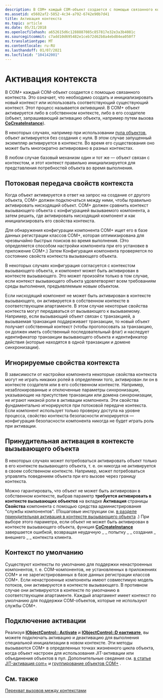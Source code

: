 ```yaml
---
description: В COM+ каждый COM-объект создается с помощью связанного контекста.
ms.assetid: e5602af2-5852-4c34-a792-6742e90b7d41
title: Активация контекста
ms.topic: article
ms.date: 05/31/2018
ms.openlocfilehash: a652615d6c1288887085c857817e32e3a3b4081c
ms.sourcegitcommit: c7add10d695482e1ceb72d62b8a4ebd84ea050f7
ms.translationtype: MT
ms.contentlocale: ru-RU
ms.lasthandoff: 01/07/2021
ms.locfileid: "104142001"
---
```

# <a name="context-activation"></a>Активация контекста

В COM+ каждый COM-объект создается с помощью связанного контекста. Это означает, что необходимо создать и инициализировать новый контекст или использовать соответствующий существующий контекст. Этот процесс называется *активацией*. В COM+ объект активируется либо в собственном контексте, либо в его создателе (объект, запрашивающий активацию объекта, например путем вызова [**CoCreateInstance**](/windows/desktop/api/combaseapi/nf-combaseapi-cocreateinstance)).

В некоторых случаях, например при использовании [пула объектов](com--object-pooling.md), объект активируется без создания с нуля. В этом случае запущенный экземпляр активируется в контексте. Во время его существования оно может быть многократно активировано в разных контекстах.

В любом случае базовый механизм один и тот же — объект связан с контекстом, и этот контекст правильно инициализируется для представления потребностей объекта во время выполнения.

## <a name="flowing-of-context-properties"></a>Потоковая передача свойств контекста

Когда объект активируется в ответ на запрос на создание от другого объекта, COM+ должен подключаться между ними, чтобы правильно активировать нисходящий объект. COM+ должен сравнить контекст вызывающего объекта с конфигурацией вызываемого компонента, а затем решить, где активировать нисходящий компонент и как инициализировать его свойства контекста.

Для обнаружения конфигурации компонента COM+ ищет его в базе данных регистрации классов COM+, которая оптимизирована для чрезвычайно быстрых поисков во время выполнения. (Это определяется способом настройки компонента при его установке в приложение COM+.) Затем Конфигурация компонента проверяется по состоянию свойств контекста вызывающего объекта.

В некоторых случаях конфигурация согласуется с контекстом вызывающего объекта, и компонент может быть активирован в контексте вызывающего. Это может произойти только в том случае, если контекст вызывающего объекта удовлетворяет всем требованиям среды выполнения, предъявляемым новым объектом.

Если нисходящий компонент не может быть активирован в контексте вызывающего, он активируется в собственном контексте в соответствующем апартаменте. В этом случае некоторые свойства контекста могут передаваться от вызывающего к вызываемому. Например, если вызывающий объект связан с транзакцией, а вызываемая транзакция поддерживает транзакции, то новый объект получает собственный контекст (чтобы проголосовать за транзакцию, он должен иметь собственный последовательный флаг) и наследует идентификатор транзакции вызывающего объекта и идентификатор действия (которые находятся в одной транзакции и домене синхронизации).

## <a name="ignored-context-properties"></a>Игнорируемые свойства контекста

В зависимости от настройки компонента некоторые свойства контекста могут не играть никаких ролей в определении того, активирован ли он в контексте создателя или в его собственном контексте. Например, незаблокированные и отключенные параметры синхронизации, указывающие на присутствие транзакции или домена синхронизации, не играют никакой роли в активации компонента. Эти свойства фундаментально игнорируются при потоковой передаче контекста. Если компонент использует только проверку доступа на уровне процесса, свойство контекста безопасности игнорируется — конфигурация безопасности компонента никогда не будет играть роль при активации.

## <a name="forcing-activation-in-the-callers-context"></a>Принудительная активация в контексте вызывающего объекта

В некоторых случаях может потребоваться активировать объект только в его контексте вызывающего объекта, т. е. он никогда не активируется в своем собственном контексте. Например, может потребоваться управлять поведением объекта при его вызове через границу контекста.

Можно гарантировать, что объект не может быть активирован в собственном контексте, выбрав параметр **требуется активировать в контексте вызывающих объектов** на вкладке **Активация** страницы **Свойства** компонента с помощью средства администрирования "службы компонентов". (Пошаговые инструкции см. [в разделе принудительная активация в контексте вызывающего объекта](enforcing-activation-in-the-caller-s-context.md) .) При выборе этого параметра, если объект не может быть активирован в контексте вызывающего объекта, функция [**CoCreateInstance**](/windows/desktop/api/combaseapi/nf-combaseapi-cocreateinstance) завершается ошибкой, возвращая неудачную \_ \_ попытку \_ \_ создания \_ внешнего \_ \_ контекста клиента.

## <a name="default-context"></a>Контекст по умолчанию

Существуют контексты по умолчанию для поддержки ненастроенных компонентов, т. е. COM-компонентов, не установленных в приложениях COM+ и не зарегистрированных в базе данных регистрации классов COM+. Если ненастроенные компоненты имеют совместимую модель потоков, они активируются в контексте вызывающего. В противном случае они активируются в контексте по умолчанию в соответствующем апартаменте. Каждый апартамент имеет контекст по умолчанию для поддержки COM-объектов, которые не используют службы COM+.

## <a name="hooking-activation"></a>Подключение активации

Реализуя [**IObjectControl:: Activate**](/windows/desktop/api/ComSvcs/nf-comsvcs-iobjectcontrol-activate) и [**IObjectControl::D еактивате**](/windows/desktop/api/ComSvcs/nf-comsvcs-iobjectcontrol-deactivate), вы можете подключать активацию и деактивацию для выполнения специальной инициализации в новом контексте. Эти методы вызываются COM+ в определенных точках жизненного цикла объекта, когда объект настроен для использования JIT-активации или объединения объектов в пул. Дополнительные сведения см. [в статье JIT-активация com+](com--just-in-time-activation.md) и [группирование объектов COM+](com--object-pooling.md) .

## <a name="related-topics"></a>См. также

<dl> <dt>

[Перехват вызовов между контекстами](interception-of-cross-context-calls.md)
</dt> </dl>

 

 
